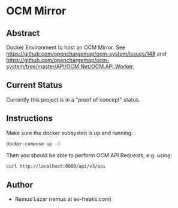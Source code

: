 OCM Mirror
====

Abstract
----

Docker Environment to host an OCM Mirror. See https://github.com/openchargemap/ocm-system/issues/148 and https://github.com/openchargemap/ocm-system/tree/master/API/OCM.Net/OCM.API.Worker.


Current Status
----

Currently this project is in a "proof of concept" status.


Instructions
----

Make sure the docker subsysten is up and running.

```bash
docker-compose up -d
```

Then you should be able to perform OCM API Requests, e.g. using:

```bash
curl http://localhost:8080/api/v3/poi
```

Author
----

* Remus Lazar (remus at ev-freaks.com)